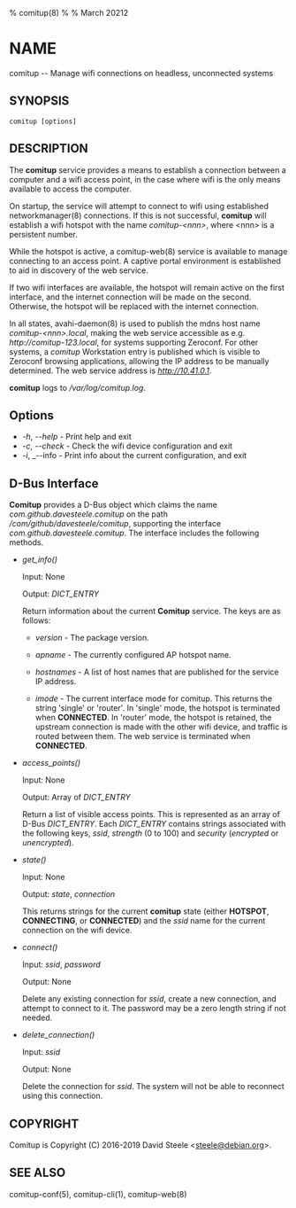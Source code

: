 % comitup(8)
%
% March 20212

# NAME

comitup -- Manage wifi connections on headless, unconnected systems

## SYNOPSIS

`comitup [options]`

## DESCRIPTION

The **comitup** service provides a means to establish a connection between a
computer and a wifi access point, in the case where wifi is the only means
available to access the computer.

On startup, the service will attempt to connect to wifi using established
networkmanager(8) connections. If this is not successful, **comitup** will
establish a wifi hotspot with the name _comitup-&lt;nnn&gt;_, where &lt;nnn&gt;
is a persistent number.

While the hotspot is active, a comitup-web(8) service is available to manage
connecting to an access point. A captive portal environment is
established to aid in discovery of the web service.

If two wifi interfaces are available, the hotspot will remain active on the
first interface, and the internet connection will be made on the second.
Otherwise, the hotspot will be replaced with the internet connection.

In all states, avahi-daemon(8) is used to publish the mdns host name
_comitup-&lt;nnn&gt;.local_, making the web service accessible
as e.g. _http://comitup-123.local_, for systems supporting Zeroconf. For other
systems, a _comitup_ Workstation entry is published which is visible to Zeroconf
browsing applications, allowing the IP address to be manually determined.
The web service address is _http://10.41.0.1_.

**comitup** logs to _/var/log/comitup.log_.

## Options
  * _-h_, _--help_ - Print help and exit
  * _-c_, _--check_ - Check the wifi device configuration and exit
  * _-i_, _--info - Print info about the current configuration, and exit

## D-Bus Interface

**Comitup** provides a D-Bus object which claims the name
_com.github.davesteele.comitup_ on the path
_/com/github/davesteele/comitup_, supporting the
interface _com.github.davesteele.comitup_. The interface includes the
following methods.

  * _get_info()_

    Input: None

    Output: _DICT_ENTRY_

    Return information about the current **Comitup** service. The keys are
    as follows:

      * _version_ - The package version.

      * _apname_ - The currently configured AP hotspot name.

      * _hostnames_ - A list of host names that are published for the service
        IP address.

      * _imode_ - The current interface mode for comitup. This returns the string
        'single' or 'router'. In 'single' mode, the hotspot is terminated when
        **CONNECTED**. In 'router' mode, the hotspot is retained, the upstream
        connection is made with the other wifi device, and traffic is routed
        between them. The web service is terminated when **CONNECTED**.

  * _access_points()_

    Input: None

    Output: Array of _DICT_ENTRY_

    Return a list of visible access points. This is represented as an array
    of D-Bus _DICT_ENTRY_. Each _DICT_ENTRY_ contains strings associated with
    the following keys, _ssid_, _strength_ (0 to 100) and _security_
    (_encrypted_ or _unencrypted_).

  * _state()_

    Input: None

    Output: _state_, _connection_

    This returns strings for the current **comitup** state (either
    **HOTSPOT**, **CONNECTING**, or **CONNECTED**) and the _ssid_ name for
    the current connection on the wifi device.

  * _connect()_

    Input: _ssid_, _password_

    Output: None

    Delete any existing connection for _ssid_, create a new connection, and
    attempt to connect to it. The password may be a zero length string if
    not needed.

  * _delete_connection()_

    Input: _ssid_

    Output: None

    Delete the connection for _ssid_. The system will not be able to reconnect
    using this connection.

## COPYRIGHT

Comitup is Copyright (C) 2016-2019 David Steele &lt;steele@debian.org&gt;.

## SEE ALSO

comitup-conf(5), comitup-cli(1), comitup-web(8)

